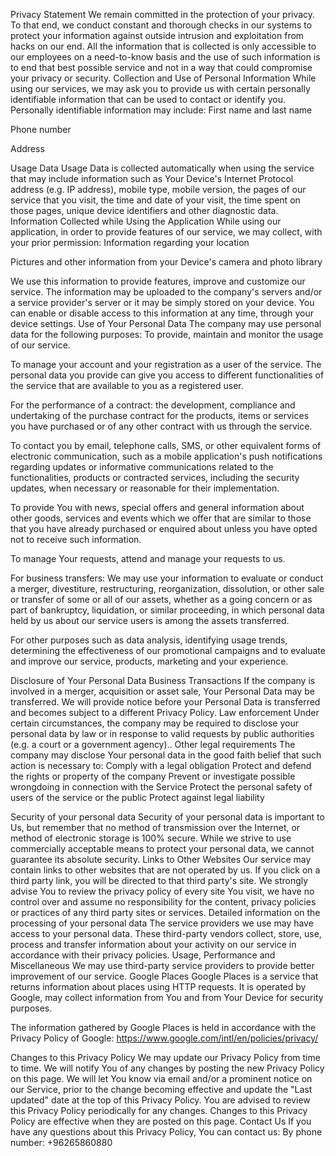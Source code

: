 Privacy Statement
We remain committed in the protection of your privacy. To that end, we conduct constant and thorough checks in our systems to protect your information against outside intrusion and exploitation from hacks on our end. All the information that is collected is only accessible to our employees on a need-to-know basis and the use of such information is to end that best possible service and not in a way that could compromise your privacy or security.
Collection and Use of Personal Information
While using our services, we may ask you to provide us with certain personally identifiable information that can be used to contact or identify you.
Personally identifiable information may include:
First name and last name


Phone number


Address


Usage Data
Usage Data is collected automatically when using the service that may include information such as Your Device's Internet Protocol address (e.g. IP address), mobile type, mobile version, the pages of our service that you visit, the time and date of your visit, the time spent on those pages, unique device identifiers and other diagnostic data.
Information Collected while Using the Application
While using our application, in order to provide features of our service, we may collect, with your prior permission:
Information regarding your location


Pictures and other information from your Device's camera and photo library


We use this information to provide features, improve and customize our service. The information may be uploaded to the company's servers and/or a service provider's server or it may be simply stored on your device.
You can enable or disable access to this information at any time, through your device settings.
Use of Your Personal Data
The company may use personal data for the following purposes:
To provide, maintain and monitor the usage of our service.


To manage your account and your registration as a user of the service. The personal data you provide can give you access to different functionalities of the service that are available to you as a registered user.


For the performance of a contract: the development, compliance and undertaking of the purchase contract for the products, items or services you have purchased or of any other contract with us through the service.


 To contact you by email, telephone calls, SMS, or other equivalent forms of electronic communication, such as a mobile application's push notifications regarding updates or informative communications related to the functionalities, products or contracted services, including the security updates, when necessary or reasonable for their implementation.


To provide You with news, special offers and general information about other goods, services and events which we offer that are similar to those that you have already purchased or enquired about unless you have opted not to receive such information.


To manage Your requests, attend and manage your requests to us.


For business transfers: We may use your information to evaluate or conduct a merger, divestiture, restructuring, reorganization, dissolution, or other sale or transfer of some or all of our assets, whether as a going concern or as part of bankruptcy, liquidation, or similar proceeding, in which personal data held by us about our service users is among the assets transferred.


For other purposes such as data analysis, identifying usage trends, determining the effectiveness of our promotional campaigns and to evaluate and improve our service, products, marketing and your experience.


Disclosure of Your Personal Data
Business Transactions
If the company is involved in a merger, acquisition or asset sale, Your Personal Data may be transferred. We will provide notice before your Personal Data is transferred and becomes subject to a different Privacy Policy.
Law enforcement
Under certain circumstances, the company may be required to disclose your personal data by law or in response to valid requests by public authorities (e.g. a court or a government agency)..
Other legal requirements
The company may disclose Your personal data in the good faith belief that such action is necessary to:
Comply with a legal obligation
Protect and defend the rights or property of the company
Prevent or investigate possible wrongdoing in connection with the Service
Protect the personal safety of users of the service or the public
Protect against legal liability

Security of your personal data
Security of your personal data is important to Us, but remember that no method of transmission over the Internet, or method of electronic storage is 100% secure. While we strive to use commercially acceptable means to protect your personal data, we cannot guarantee its absolute security.
Links to Other Websites
Our service may contain links to other websites that are not operated by us. If you click on a third party link, you will be directed to that third party's site. We strongly advise You to review the privacy policy of every site You visit, we have no control over and assume no responsibility for the content, privacy policies or practices of any third party sites or services.
Detailed information on the processing of your personal data
The service providers we use may have access to your personal data. These third-party vendors collect, store, use, process and transfer information about your activity on our service in accordance with their privacy policies.
Usage, Performance and Miscellaneous
We may use third-party service providers to provide better improvement of our service.
Google Places
 Google Places is a service that returns information about places using HTTP requests. It is operated by Google,  may collect information from You and from Your Device for security purposes.

 The information gathered by Google Places is held in accordance with the Privacy Policy of Google: https://www.google.com/intl/en/policies/privacy/



Changes to this Privacy Policy
We may update our Privacy Policy from time to time. We will notify You of any changes by posting the new Privacy Policy on this page.
We will let You know via email and/or a prominent notice on our Service, prior to the change becoming effective and update the "Last updated" date at the top of this Privacy Policy.
You are advised to review this Privacy Policy periodically for any changes. Changes to this Privacy Policy are effective when they are posted on this page.
Contact Us
If you have any questions about this Privacy Policy, You can contact us:
By phone number: +96265860880